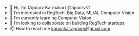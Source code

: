 - 👋 Hi, I’m (Apoorv Karmakar) @apoorvk1
- 👀 I’m interested in RegTech, Big Data, ML/AI, Computer Vision
- 🌱 I’m currently learning Computer Vision 
- 💞️ I’m looking to collaborate on building RegTech startups 
- 📫 How to reach me karmakar.apoorv@gmail.com

<!---
apoorvk1/apoorvk1 is a ✨ special ✨ repository because its `README.md` (this file) appears on your GitHub profile.
You can click the Preview link to take a look at your changes.
--->
